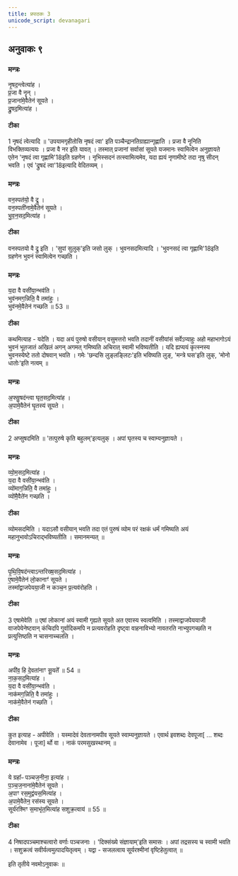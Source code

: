 ```yaml
---
title: प्रपाठकः 3
unicode_script: devanagari
---
```


##  अनुवाकः ९

### मन्त्रः
नृ॒षद॒न्त्वेत्या॑ह ।  
प्र॒जा वै नॄन् ।  
प्र॒जाना॑मे॒वैतेन॑ सूयते ।  
द्रु॒षद॒मित्या॑ह ।
####  टीका
1 नृषदं त्वेत्यादि ॥ 'उपयामगृहीतोसि नृषदं त्वा' इति पञ्चैन्द्रानतिग्राह्यान्गृह्णाति । प्रजा वै नॄनिति विभक्तिव्यत्ययः । प्रजा वै नर इति यावत् । तस्मात् प्रजानां सर्वासां सूयते यजमानः स्वामित्वेन अनुज्ञायते एतेन 'नृषदं त्वा गृह्णामि'18इति ग्रहणेन । नृभिस्सदनं तत्स्वामित्वमेव, यदा ह्ययं नृणामीष्टे तदा नृषु सीदन् भवति । एवं 'द्रुषदं त्वा'18इत्यादि वेदितव्यम् ।
### मन्त्रः
वन॒स्पत॑यो॒ वै द्रु ।  
वन॒स्पती॑नामे॒वैतेन॑ सूयते ।  
भु॒व॒न॒सद॒मित्या॑ह ।
####  टीका
वनस्पतयो वै द्रु इति । 'सुपां सुलुक्'इति जसो लुक् । भुवनसदमित्यादि । 'भुवनसदं त्वा गृह्णामि'18इति ग्रहणेन भुवनं स्वामित्वेन गच्छति ।
### मन्त्रः
य॒दा वै वसी॑या॒न्भव॑ति ।  
भुव॑नमग॒न्निति॒ वै तमा॑हुः ।  
भुव॑नमे॒वैतेन॑ गच्छति ॥ 53 ॥  
####  टीका
कथमित्याह - यदेति । यदा अयं पुरुषो वसीयान् वसुमत्तरो भवति तदानीं वसीयांसं सर्वेऽप्याहुः अहो महाभागोऽयं भुवनं भूतजातं अखिलं अगन् अगमत् गमिष्यति अचिरात् स्वामी भविष्यतीति । यदि ह्यप्ययं कृत्स्नस्य भुवनस्येष्टे ततो दोषवान् भवति । गमेः 'छन्दसि लुङ्लङ्लिटः'इति भविष्यति लुङ्, 'मन्त्रे घस'इति लुक्, 'मोनो धातोः'इति नत्वम् ॥
### मन्त्रः
अ॒फ्सु॒षद॑न्त्वा घृत॒सद॒मित्या॑ह ।  
अ॒पामे॒वैतेन॑ घृ॒तस्य॑ सूयते ।  
####  टीका

2 अप्सुषदमिति ॥ 'तत्पुरुषे कृति बहुलम्'इत्यलुक् । अपां घृतस्य च स्वाम्यनुज्ञायते ।
### मन्त्रः
व्यो॒म॒सद॒मित्या॑ह ।  
य॒दा वै वसी॑या॒न्भव॑ति ।  
व्यो॑माग॒न्निति॒ वै तमा॑हुः ।  
व्यो॑मै॒वैते॑न गच्छति ।  
####  टीका

व्योमसदमिति । यदाऽसौ वसीयान् भवति तदा एतं पुरुषं व्योम परं रक्षकं धर्मं गमिष्यति अयं महानुभावोऽचिराद्भविष्यतीति । समानमन्यत् ॥
### मन्त्रः
पृ॒थि॒वि॒षद॑न्त्वाऽन्तरिख्ष॒सद॒मित्या॑ह ।  
ए॒षामे॒वैतेन॑ लो॒कानाꣳ॑ सूयते ।  
तस्मा᳚द्वाजपेयया॒जी न कञ्च॒न प्र॒त्यव॑रोहति ।  
####  टीका

3 एषामेवेति ॥ एषां लोकानां अयं स्वामी गृह्यते सूयते अत एवास्य स्वत्वमिति । तस्माद्वाजपेययाजी वाजपेयेनेष्टवान् कंचिदपि गुर्वादिकमपि न प्रत्यवरोहति दृष्ट्वा वाहनाविभ्यो नावतरति नाभ्युपगच्छति न प्रत्युत्तिष्ठति न चासनाच्चलति ।

### मन्त्रः

अपी॑व॒ हि दे॒वता॑नाꣳ सू॒यते᳚ ॥ 54 ॥  
ना॒क॒सद॒मित्या॑ह ।  
य॒दा वै वसी॑या॒न्भव॑ति ।  
नाक॑मग॒न्निति॒ वै तमा॑हुः ।  
नाक॑मे॒वैतेन॑ गच्छति ।  
####  टीका
कुत इत्याह - अपीवेति । यस्मादेवं देवतानामपीव सूयते स्वाम्यनुज्ञायते । एवार्थ इवशब्दः देवपूजा[ ... शब्दः देवानामेव । पूजा] र्थो वा । नाकं परमसुखस्थानम् ॥
### मन्त्रः

ये ग्रहा᳚ᳶ पञ्चज॒नीना॒ इत्या॑ह ।  
प॒ञ्च॒ज॒नाना॑मे॒वैतेन॑ सूयते ।  
अ॒पाꣳ रस॒मुद्व॑यस॒मित्या॑ह ।  
अ॒पामे॒वैतेन॒ रस॑स्य सूयते ।  
सूर्य॑रश्मिꣳ स॒माभृ॑त॒मित्या॑ह सशुक्र॒त्वाय॑ ॥ 55 ॥  
####  टीका

4 निषादपञ्चमाश्चत्वारो वर्णाः पञ्चजनाः । 'दिक्संख्ये संज्ञायाम्'इति समासः । अपां तद्रसस्य च स्वामी भवति । सशुक्रत्वं सवीर्यत्वमुत्पादयितृत्वम् । यद्वा - सजलत्वाय सूर्यरश्मीनां वृष्टिहेतुत्वात् ॥

इति तृतीये नवमोऽनुवाकः ॥  
